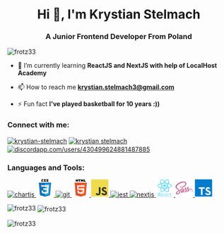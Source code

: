 <h1 align="center">Hi 👋, I'm Krystian Stelmach</h1>
<h3 align="center">A Junior Frontend Developer From Poland</h3>

<p align="left"> <img src="https://komarev.com/ghpvc/?username=frotz33&label=Profile%20views&color=0e75b6&style=flat" alt="frotz33" /> </p>

- 🌱 I’m currently learning **ReactJS and NextJS with help of LocalHost Academy**

- 📫 How to reach me **krystian.stelmach3@gmail.com**

- ⚡ Fun fact **I've played basketball for 10 years :))**

<h3 align="left">Connect with me:</h3>
<p align="left">
<a href="https://linkedin.com/in/krystian-stelmach" target="blank"><img align="center" src="https://raw.githubusercontent.com/rahuldkjain/github-profile-readme-generator/master/src/images/icons/Social/linked-in-alt.svg" alt="krystian-stelmach" height="30" width="40" /></a>
<a href="https://fb.com/krystian stelmach" target="blank"><img align="center" src="https://raw.githubusercontent.com/rahuldkjain/github-profile-readme-generator/master/src/images/icons/Social/facebook.svg" alt="krystian stelmach" height="30" width="40" /></a>
<a href="https://discord.gg/discordapp.com/users/430499624881487885" target="blank"><img align="center" src="https://raw.githubusercontent.com/rahuldkjain/github-profile-readme-generator/master/src/images/icons/Social/discord.svg" alt="discordapp.com/users/430499624881487885" height="30" width="40" /></a>
</p>

<h3 align="left">Languages and Tools:</h3>
<p align="left"> <a href="https://www.chartjs.org" target="_blank" rel="noreferrer"> <img src="https://www.chartjs.org/media/logo-title.svg" alt="chartjs" width="40" height="40"/> </a> <a href="https://www.w3schools.com/css/" target="_blank" rel="noreferrer"> <img src="https://raw.githubusercontent.com/devicons/devicon/master/icons/css3/css3-original-wordmark.svg" alt="css3" width="40" height="40"/> </a> <a href="https://git-scm.com/" target="_blank" rel="noreferrer"> <img src="https://www.vectorlogo.zone/logos/git-scm/git-scm-icon.svg" alt="git" width="40" height="40"/> </a> <a href="https://www.w3.org/html/" target="_blank" rel="noreferrer"> <img src="https://raw.githubusercontent.com/devicons/devicon/master/icons/html5/html5-original-wordmark.svg" alt="html5" width="40" height="40"/> </a> <a href="https://developer.mozilla.org/en-US/docs/Web/JavaScript" target="_blank" rel="noreferrer"> <img src="https://raw.githubusercontent.com/devicons/devicon/master/icons/javascript/javascript-original.svg" alt="javascript" width="40" height="40"/> </a> <a href="https://jestjs.io" target="_blank" rel="noreferrer"> <img src="https://www.vectorlogo.zone/logos/jestjsio/jestjsio-icon.svg" alt="jest" width="40" height="40"/> </a> <a href="https://nextjs.org/" target="_blank" rel="noreferrer"> <img src="https://cdn.worldvectorlogo.com/logos/nextjs-2.svg" alt="nextjs" width="40" height="40"/> </a> <a href="https://reactjs.org/" target="_blank" rel="noreferrer"> <img src="https://raw.githubusercontent.com/devicons/devicon/master/icons/react/react-original-wordmark.svg" alt="react" width="40" height="40"/> </a> <a href="https://sass-lang.com" target="_blank" rel="noreferrer"> <img src="https://raw.githubusercontent.com/devicons/devicon/master/icons/sass/sass-original.svg" alt="sass" width="40" height="40"/> </a> <a href="https://www.typescriptlang.org/" target="_blank" rel="noreferrer"> <img src="https://raw.githubusercontent.com/devicons/devicon/master/icons/typescript/typescript-original.svg" alt="typescript" width="40" height="40"/> </a> </p>

<p><img align="left" src="https://github-readme-stats.vercel.app/api/top-langs?username=frotz33&show_icons=true&locale=en&layout=compact" alt="frotz33" /></p>

<p>&nbsp;<img align="center" src="https://github-readme-stats.vercel.app/api?username=frotz33&show_icons=true&locale=en" alt="frotz33" /></p>

<p><img align="center" src="https://github-readme-streak-stats.herokuapp.com/?user=frotz33&" alt="frotz33" /></p>
